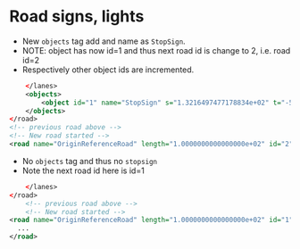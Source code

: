 
# Road signs, lights

* New `objects` tag add and name as `StopSign`.
* NOTE: object has now id=1 and thus next road id is change to 2, i.e. road id=2
* Respectively other object ids are incremented.
```xml
    </lanes>
    <objects>
        <object id="1" name="StopSign" s="1.3216497477178834e+02" t="-5.4112584968920032e+00" zOffset="1.5240478515625000e-01" hdg="-1.5778968706834358e+00" roll="0.0000000000000000e+00" pitch="0.0000000000000000e+00" orientation="-" type="none" height="0.0000000000000000e+00" width="0.0000000000000000e+00" length="0.0000000000000000e+00" validLength="0.0000000000000000e+00" dynamic="no"/>
    </objects>
</road>
<!-- previous road above -->
<!-- New road started -->
<road name="OriginReferenceRoad" length="1.0000000000000000e+02" id="2" junction="-1">

```
* No `objects` tag and thus no `stopsign`
* Note the next road id here is id=1
```xml
    </lanes>
</road>
    <!-- previous road above -->
    <!-- New road started -->
<road name="OriginReferenceRoad" length="1.0000000000000000e+02" id="1" junction="-1">
  ...
</road>
```